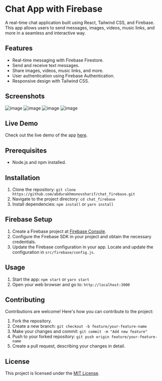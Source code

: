 
# Chat App with Firebase


A real-time chat application built using React, Tailwind CSS, and Firebase. This app allows users to send messages, images, videos, music links, and more in a seamless and interactive way.

## Features

- Real-time messaging with Firebase Firestore.
- Send and receive text messages.
- Share images, videos, music links, and more.
- User authentication using Firebase Authentication.
- Responsive design with Tailwind CSS.

## Screenshots

![image](https://github.com/abdurakhmonovsharif/chat_firebase/assets/115024917/8fd5655c-0884-48ea-9dbb-be9c9e12da3e)
![image](https://github.com/abdurakhmonovsharif/chat_firebase/assets/115024917/4cd08a24-3413-41f6-8129-50902609d18a)
![image](https://github.com/abdurakhmonovsharif/chat_firebase/assets/115024917/be10ae40-28db-4b57-a103-6248c1f084d3)
![image](https://github.com/abdurakhmonovsharif/chat_firebase/assets/115024917/71f41a7c-23ea-40a7-a9bd-8124863eb542)


## Live Demo

Check out the live demo of the app [here](https://test-chat-abdurakhmonov.netlify.app).

## Prerequisites

- Node.js and npm installed.

## Installation

1. Clone the repository: `git clone https://github.com/abdurakhmonovsharif/chat_firebase.git`
2. Navigate to the project directory: `cd chat_firebase`
3. Install dependencies: `npm install` or `yarn install`

## Firebase Setup

1. Create a Firebase project at [Firebase Console](https://console.firebase.google.com/).
2. Configure the Firebase SDK in your project and obtain the necessary credentials.
3. Update the Firebase configuration in your app. Locate and update the configuration in `src/firebase/config.js`.

## Usage

1. Start the app: `npm start` or `yarn start`
2. Open your web browser and go to: `http://localhost:3000`

## Contributing

Contributions are welcome! Here's how you can contribute to the project:

1. Fork the repository.
2. Create a new branch: `git checkout -b feature/your-feature-name`
3. Make your changes and commit: `git commit -m "Add new feature"`
4. Push to your forked repository: `git push origin feature/your-feature-name`
5. Create a pull request, describing your changes in detail.

## License

This project is licensed under the [MIT License](link_to_license_file).

